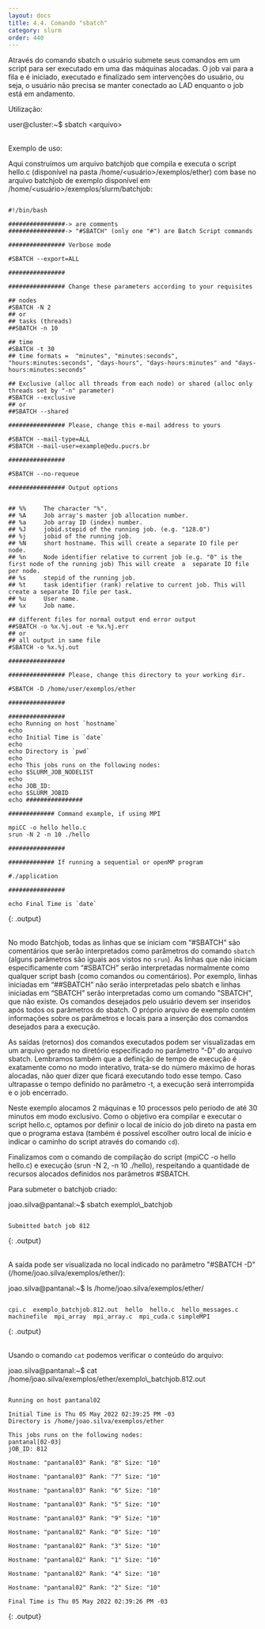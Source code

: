 ```yaml
---
layout: docs
title: 4.4. Comando "sbatch"
category: slurm
order: 440
---
```


Através do comando sbatch o usuário submete seus comandos em um script para ser executado em uma das máquinas alocadas. O job vai para a fila e é iniciado, executado e finalizado sem intervenções do usuário, ou seja, o usuário não precisa se manter conectado ao LAD enquanto o job está em andamento.

Utilização:

<div class="code">
    user@cluster:~$ sbatch &lt;arquivo&gt;
</div>

\
Exemplo de uso:

Aqui construímos um arquivo batchjob que compila e executa o script hello.c (disponível na pasta /home/&lt;usuário&gt;/exemplos/ether) com base no arquivo batchjob de exemplo disponível em /home/&lt;usuário&gt;/exemplos/slurm/batchjob:

~~~

#!/bin/bash

################-> are comments
################-> "#SBATCH" (only one "#") are Batch Script commands

################ Verbose mode

#SBATCH --export=ALL

################

################ Change these parameters according to your requisites

## nodes
#SBATCH -N 2
## or
## tasks (threads)
##SBATCH -n 10

## time
#SBATCH -t 30
## time formats =  "minutes", "minutes:seconds", "hours:minutes:seconds", "days-hours", "days-hours:minutes" and "days-hours:minutes:seconds"

## Exclusive (alloc all threads from each node) or shared (alloc only threads set by "-n" parameter)
#SBATCH --exclusive
## or
##SBATCH --shared

################ Please, change this e-mail address to yours

#SBATCH --mail-type=ALL
#SBATCH --mail-user=example@edu.pucrs.br

################

#SBATCH --no-requeue

################ Output options


## %%     The character "%".
## %A     Job array's master job allocation number.
## %a     Job array ID (index) number.
## %J     jobid.stepid of the running job. (e.g. "128.0")
## %j     jobid of the running job.
## %N     short hostname. This will create a separate IO file per node.
## %n     Node identifier relative to current job (e.g. "0" is the first node of the running job) This will create  a  separate IO file per node.
## %s     stepid of the running job.
## %t     task identifier (rank) relative to current job. This will create a separate IO file per task.
## %u     User name.
## %x     Job name.

## different files for normal output end error output
##SBATCH -o %x.%j.out -e %x.%j.err
## or
## all output in same file
#SBATCH -o %x.%j.out

################

################ Please, change this directory to your working dir.

#SBATCH -D /home/user/exemplos/ether

################

################
echo Running on host `hostname`
echo
echo Initial Time is `date`
echo
echo Directory is `pwd`
echo
echo This jobs runs on the following nodes:
echo $SLURM_JOB_NODELIST
echo
echo JOB_ID:
echo $SLURM_JOBID
echo ################

############# Command example, if using MPI

mpiCC -o hello hello.c
srun -N 2 -n 10 ./hello

################

############# If running a sequential or openMP program

#./application

################

echo Final Time is `date`

~~~
{: .output}

\
No modo Batchjob, todas as linhas que se iniciam com “#SBATCH” são comentários que serão interpretados como parâmetros do comando `sbatch` (alguns parâmetros são iguais aos vistos no `srun`). As linhas que não iniciam especificamente com “#SBATCH” serão interpretadas normalmente como qualquer script bash (como comandos ou comentários). Por exemplo, linhas iniciadas em “##SBATCH” não serão interpretadas pelo sbatch e linhas iniciadas em “SBATCH” serão interpretadas como um comando "SBATCH", que não existe. Os comandos desejados pelo usuário devem ser inseridos após todos os parâmetros do sbatch. O próprio arquivo de exemplo contém informações sobre os parâmetros e locais para a inserção dos comandos desejados para a execução.

As saídas (retornos) dos comandos executados podem ser visualizadas em um arquivo gerado no diretório especificado no parâmetro “-D” do arquivo sbatch. Lembramos também que a definição de tempo de execução é exatamente como no modo interativo, trata-se do número máximo de horas alocadas, não quer dizer que ficará executando todo esse tempo. Caso ultrapasse o tempo definido no parâmetro -t, a execução será interrompida e o job encerrado.

Neste exemplo alocamos 2 máquinas e 10 processos pelo período de até 30 minutos em modo exclusivo. Como o objetivo era compilar e executar o script hello.c, optamos por definir o local de início do job direto na pasta em que o programa estava (também é possível escolher outro local de início e indicar o caminho do script através do comando `cd`).

Finalizamos com o comando de compilação do script (mpiCC -o hello hello.c) e execução (srun -N 2, -n 10 ./hello), respeitando a quantidade de recursos alocados definidos nos parâmetros #SBATCH.

Para submeter o batchjob criado:

<div class="code">
    joao.silva@pantanal:~$ sbatch exemplo\_batchjob
</div>

~~~

Submitted batch job 812
~~~
{: .output}

\
A saída pode ser visualizada no local indicado no parâmetro "#SBATCH -D" (/home/joao.silva/exemplos/ether/):

<div class="code">
    joao.silva@pantanal:~$ ls /home/joao.silva/exemplos/ether/
</div>

~~~

cpi.c  exemplo_batchjob.812.out  hello  hello.c  hello_messages.c  machinefile  mpi_array  mpi_array.c  mpi_cuda.c simpleMPI

~~~
{: .output}

\
Usando o comando `cat` podemos verificar o conteúdo do arquivo:

<div class="code">
    joao.silva@pantanal:~$ cat /home/joao.silva/exemplos/ether/exemplo\_batchjob.812.out
</div>

~~~

Running on host pantanal02

Initial Time is Thu 05 May 2022 02:39:25 PM -03
Directory is /home/joao.silva/exemplos/ether

This jobs runs on the following nodes:
pantanal[02-03]
jOB_ID: 812

Hostname: "pantanal03" Rank: "8" Size: "10"

Hostname: "pantanal03" Rank: "7" Size: "10"

Hostname: "pantanal03" Rank: "6" Size: "10"

Hostname: "pantanal03" Rank: "5" Size: "10"

Hostname: "pantanal03" Rank: "9" Size: "10"

Hostname: "pantanal02" Rank: "0" Size: "10"

Hostname: "pantanal02" Rank: "3" Size: "10"

Hostname: "pantanal02" Rank: "1" Size: "10"

Hostname: "pantanal02" Rank: "4" Size: "10"

Hostname: "pantanal02" Rank: "2" Size: "10"

Final Time is Thu 05 May 2022 02:39:26 PM -03
~~~
{: .output}